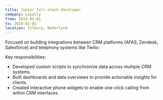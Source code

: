 ```yaml
---
title: Junior full-stack developer
company: Loyally
from: 2019-01-01
to: 2020-02-01
location: Tilburg, Nederland
---
```


Focused on building integrations between CRM platforms (AFAS, Zendesk, Salesforce) and telephony systems like Twilio.

Key responsibilities:

- Developed custom scripts to synchronize data across multiple CRM systems.
- Built dashboards and data overviews to provide actionable insights for clients.
- Created interactive phone widgets to enable one-click calling from within CRM interfaces.
